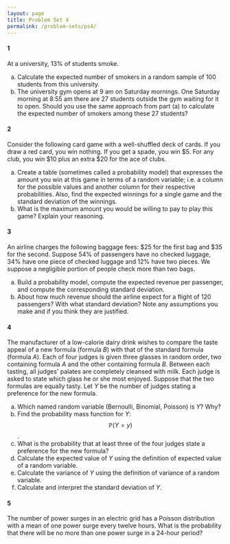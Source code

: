 ```yaml
---
layout: page
title: Problem Set 4
permalink: /problem-sets/ps4/
---
```


<style type="text/css">
    ul { list-style-type: lower-alpha; }
    ul ul { list-style-type: lower-roman; }
</style>

#### 1

At a university, 13% of students smoke.

  - Calculate the expected number of smokers in a random sample of 100 students from this
university.
  - The university gym opens at 9 am on Saturday mornings. One Saturday morning at 8:55
am there are 27 students outside the gym waiting for it to open. Should you use the
same approach from part (a) to calculate the expected number of smokers among these 27
students?

#### 2

Consider the following card game with a well-shuffled deck of cards. If you draw a red card,
you win nothing. If you get a spade, you win $5. For any club, you win $10 plus an extra $20
for the ace of clubs.

  - Create a table (sometimes called a probability model) that expresses the amount you win at this game in terms of a random
  variable; i.e. a column for the possible values and another column for their respective
  probabilities. Also, find the expected winnings for a single game and the standard deviation of the winnings.
  - What is the maximum amount you would be willing to pay to play this game? Explain
your reasoning.

#### 3

An airline charges the following baggage fees: $25 for the first bag and $35 for the second.
Suppose 54% of passengers have no checked luggage, 34% have one piece of checked luggage
and 12% have two pieces. We suppose a negligible portion of people check more than two bags.

  - Build a probability model, compute the expected revenue per passenger, and compute the
corresponding standard deviation.
  - About how much revenue should the airline expect for a flight of 120 passengers? With
what standard deviation? Note any assumptions you make and if you think they are
justified.

#### 4

The manufacturer of a low-calorie dairy drink wishes to compare the taste appeal of a new
formula (formula _B_) with that of the standard formula (formula _A_). Each of four judges is given three
glasses in random order, two containing formula _A_ and the other containing formula _B_. Between each tasting, all judges' palates are completely cleansed with milk.  Each judge is
asked to state which glass he or she most enjoyed. Suppose that the two formulas are equally tasty. Let
_Y_ be the number of judges stating a preference for the new formula.

  - Which named random variable (Bernoulli, Binomial, Poisson) is _Y_? Why?
  - Find the probability mass function for _Y_: $$\mathbb{P} (Y = y)$$.
  - What is the probability that at least three of the four judges state a preference for the new
formula?
  - Calculate the expected value of _Y_ using the definition of expected value of a random variable.
  - Calculate the variance of _Y_ using the definition of variance of a random variable.
  - Calculate and interpret the standard deviation of _Y_.
  
#### 5

The number of power surges in an electric grid has a Poisson distribution with a mean of
one power surge every twelve hours. What is the probability that there will be no more than one power
surge in a 24-hour period?
